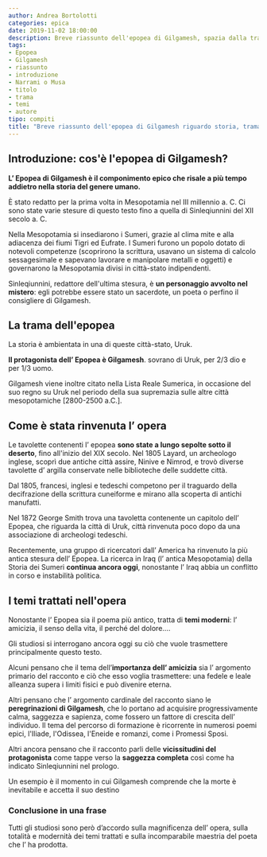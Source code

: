 ```yaml
---
author: Andrea Bortolotti
categories: epica
date: 2019-11-02 18:00:00
description: Breve riassunto dell'epopea di Gilgamesh, spazia dalla trama dell'opera ed i temi trattati alla datazione e ritrovamento dell'epopea.
tags:
- Epopea
- Gilgamesh
- riassunto
- introduzione
- Narrami o Musa
- titolo
- trama
- temi
- autore
tipo: compiti
title: "Breve riassunto dell'epopea di Gilgamesh riguardo storia, trama, temi trattati e datazione"
---
```


## Introduzione: cos'è l'epopea di Gilgamesh?

**L’ Epopea di Gilgamesh è il componimento epico che risale a più tempo addietro nella storia del genere umano.**

È stato redatto per la prima volta in Mesopotamia nel III millennio a. C. Ci sono state varie stesure di questo testo fino a quella di Sinleqiunnini del XII secolo a. C.

Nella Mesopotamia si insediarono i Sumeri, grazie al clima mite e alla adiacenza dei fiumi Tigri ed Eufrate. I Sumeri furono un popolo dotato di notevoli competenze (scoprirono la scrittura, usavano un sistema di calcolo sessagesimale e sapevano lavorare e manipolare metalli e oggetti) e governarono la Mesopotamia divisi in città-stato indipendenti. 

Sinleqiunnini, redattore dell'ultima stesura, è **un personaggio avvolto nel mistero**: egli potrebbe essere stato un sacerdote, un poeta o perfino il consigliere di Gilgamesh. 

## La trama dell'epopea

La storia è ambientata in una di queste città-stato, Uruk.

**Il protagonista dell’ Epopea è Gilgamesh**. sovrano di Uruk, per 2/3 dio e per 1/3 uomo. 

Gilgamesh viene inoltre citato nella Lista Reale Sumerica, in occasione del suo regno su Uruk nel periodo della sua supremazia sulle altre città mesopotamiche [2800-2500 a.C.]. 

## Come è stata rinvenuta l’ opera

Le tavolette contenenti l’ epopea **sono state a lungo sepolte sotto il deserto**, fino all'inizio del XIX secolo. Nel 1805 Layard, un archeologo inglese, scoprì due antiche città assire, Ninive e Nimrod, e trovò diverse tavolette d’ argilla conservate nelle biblioteche delle suddette città.

Dal 1805, francesi, inglesi e tedeschi competono per il traguardo della decifrazione della scrittura cuneiforme e mirano alla scoperta di antichi manufatti.

Nel 1872 George Smith trova una tavoletta contenente un capitolo dell’ Epopea, che riguarda la città di Uruk, città rinvenuta poco dopo da una associazione di archeologi tedeschi.

Recentemente, una gruppo di ricercatori dall’ America ha rinvenuto la più antica stesura dell’ Epopea. La ricerca in Iraq (l’ antica Mesopotamia) della Storia dei Sumeri **continua ancora oggi**, nonostante l’ Iraq abbia un conflitto in corso e instabilità politica.

## I temi trattati nell'opera

Nonostante l’ Epopea sia il poema più antico, tratta di **temi moderni**: l’ amicizia, il senso della vita, il perché del dolore….

Gli studiosi si interrogano ancora oggi su ciò che vuole trasmettere principalmente questo testo.

Alcuni pensano che il tema dell’**importanza dell’ amicizia** sia l’ argomento primario del racconto e ciò che esso voglia trasmettere: una fedele e leale alleanza supera i limiti fisici e può divenire eterna.

Altri pensano che l’ argomento cardinale del racconto siano le **peregrinazioni di Gilgamesh**, che lo portano ad acquisire progressivamente calma, saggezza e sapienza, come fossero un fattore di crescita dell’ individuo. Il tema del percorso di formazione è ricorrente in numerosi poemi epici, l'Iliade, l'Odissea, l'Eneide e romanzi, come i Promessi Sposi.

Altri ancora pensano che il racconto parli delle **vicissitudini del protagonista** come tappe verso la **saggezza completa** così come ha indicato Sinleqiunnini nel prologo. 

Un esempio è il momento in cui Gilgamesh comprende che la morte è inevitabile e accetta il suo destino

### Conclusione in una frase

Tutti gli studiosi sono però d’accordo sulla magnificenza dell’ opera, sulla totalità e modernità dei temi trattati e sulla incomparabile maestria del poeta che l’ ha prodotta.
